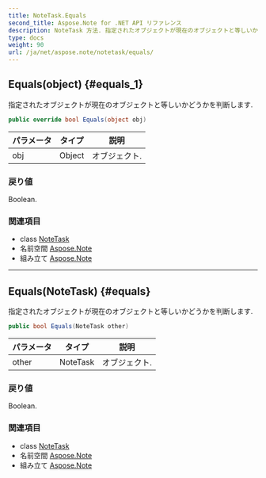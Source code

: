 ```yaml
---
title: NoteTask.Equals
second_title: Aspose.Note for .NET API リファレンス
description: NoteTask 方法. 指定されたオブジェクトが現在のオブジェクトと等しいかどうかを判断します.
type: docs
weight: 90
url: /ja/net/aspose.note/notetask/equals/
---
```

## Equals(object) {#equals_1}

指定されたオブジェクトが現在のオブジェクトと等しいかどうかを判断します.

```csharp
public override bool Equals(object obj)
```

| パラメータ | タイプ | 説明 |
| --- | --- | --- |
| obj | Object | オブジェクト. |

### 戻り値

Boolean.

### 関連項目

* class [NoteTask](../)
* 名前空間 [Aspose.Note](../../notetask/)
* 組み立て [Aspose.Note](../../../)

---

## Equals(NoteTask) {#equals}

指定されたオブジェクトが現在のオブジェクトと等しいかどうかを判断します.

```csharp
public bool Equals(NoteTask other)
```

| パラメータ | タイプ | 説明 |
| --- | --- | --- |
| other | NoteTask | オブジェクト. |

### 戻り値

Boolean.

### 関連項目

* class [NoteTask](../)
* 名前空間 [Aspose.Note](../../notetask/)
* 組み立て [Aspose.Note](../../../)


